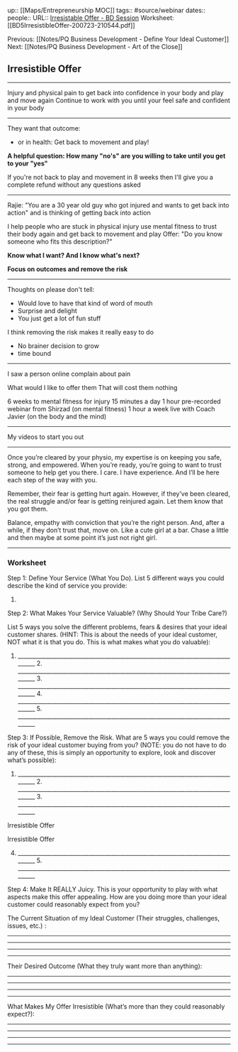 up:: [[Maps/Entrepreneurship MOC]]
tags:: #source/webinar 
dates:: 
people:: 
URL:: [Irresistable Offer - BD Session](https://app.searchie.io/watch/yXq7ezrQDm)
Worksheet: [[BD5IrresistibleOffer-200723-210544.pdf]]

Previous: [[Notes/PQ Business Development - Define Your Ideal Customer]]
Next: [[Notes/PQ Business Development - Art of the Close]]

## Irresistible Offer

---

Injury and physical pain
to get back into confidence in your body
and play and move again
Continue to work with you until your feel safe and confident in your body

---

They want that outcome:
- or in health: Get back to movement and play!

**A helpful question: How many "no's" are you willing to take until you get to your "yes"**

If you're not back to play and movement in 8 weeks
then I'll give you a complete refund
without any questions asked

---

Rajie: "You are a 30 year old guy who got injured and wants to get back into action"
and is thinking of getting back into action

I help people who are stuck in physical injury
use mental fitness to trust their body again
and get back to movement and play
Offer: "Do you know someone who fits this description?"

**Know what I want?
And I know what's next?**

**Focus on outcomes and remove the risk**

---

Thoughts on please don't tell:
- Would love to have that kind of word of mouth
- Surprise and delight
- You just get a lot of fun stuff

I think removing the risk makes it really easy to do
- No brainer decision to grow
- time bound

---
I saw a person online complain about pain

What would I like to offer them
That will cost them nothing

6 weeks to mental fitness for injury
15 minutes a day
1 hour pre-recorded webinar from Shirzad (on mental fitness)
1 hour a week live with Coach Javier (on the body and the mind)

---

My videos to start you out

---

Once you’re cleared by your physio, my expertise is on keeping you safe, strong, and empowered. When you’re ready, you’re going to want to trust someone to help get you there. I care. I have experience. And I’ll be here each step of the way with you.

Remember, their fear is getting hurt again. However, if they’ve been cleared, the real struggle and/or fear is getting reinjured again. Let them know that you got them. 

Balance, empathy with conviction that you’re the right person. And, after a while, if they don’t trust that, move on. Like a cute girl at a bar. Chase a little and then maybe at some point it’s just not right girl.

---

### Worksheet

Step 1: Define Your Service (What You Do). List 5 different ways you could describe the kind of service you provide:

1. 

Step 2: What Makes Your Service Valuable? (Why Should Your Tribe Care?)

List 5 ways you solve the different problems, fears & desires that your ideal customer shares. (HINT: This is about the needs of your ideal customer, NOT what it is that you do. This is what makes what you do valuable):

1. _________________________________________________________________________________ 2. _________________________________________________________________________________ 3. _________________________________________________________________________________ 4. _________________________________________________________________________________ 5. _________________________________________________________________________________

Step 3: If Possible, Remove the Risk. What are 5 ways you could remove the risk of your ideal customer buying from you? (NOTE: you do not have to do any of these, this is simply an opportunity to explore, look and discover what’s possible):

1. _________________________________________________________________________________ 2. _________________________________________________________________________________ 3. _________________________________________________________________________________

Irresistible Offer

Irresistible Offer

4. _________________________________________________________________________________ 5. _________________________________________________________________________________

Step 4: Make It REALLY Juicy. This is your opportunity to play with what aspects make this offer appealing. How are you doing more than your ideal customer could reasonably expect from you?

The Current Situation of my Ideal Customer (Their struggles, challenges, issues, etc.) :

_________________________________________________________________________________________________
_________________________________________________________________________________________________
_________________________________________________________________________________________________
_________________________________________________________________________________________________

Their Desired Outcome (What they truly want more than anything):

_________________________________________________________________________________________________
_________________________________________________________________________________________________
_________________________________________________________________________________________________
_________________________________________________________________________________________________

What Makes My Offer Irresistible (What’s more than they could reasonably expect?):

_________________________________________________________________________________________________
_________________________________________________________________________________________________
_________________________________________________________________________________________________
_________________________________________________________________________________________________

### 